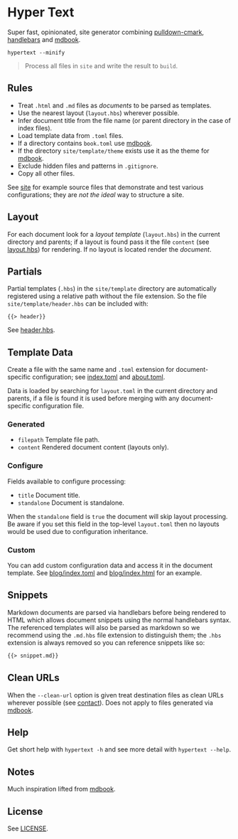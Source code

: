 # Hyper Text

Super fast, opinionated, site generator combining [pulldown-cmark][], [handlebars][] and [mdbook][].

```
hypertext --minify
```

> Process all files in `site` and write the result to `build`.

## Rules

* Treat `.html` and `.md` files as *documents* to be parsed as templates.
* Use the nearest layout (`layout.hbs`) wherever possible.
* Infer document title from the file name (or parent directory in the case of index files).
* Load template data from `.toml` files.
* If a directory contains `book.toml` use [mdbook][].
* If the directory `site/template/theme` exists use it as the theme for [mdbook][].
* Exclude hidden files and patterns in `.gitignore`.
* Copy all other files.

See [site](/site) for example source files that demonstrate and test various configurations; they are *not the ideal* way to structure a site.

## Layout

For each document look for a *layout template* (`layout.hbs`) in the current directory and parents; if a layout is found pass it the file `content` (see [layout.hbs](/site/layout.hbs)) for rendering. If no layout is located render the *document*.

## Partials

Partial templates (`.hbs`)  in the `site/template` directory are automatically registered using a relative path without the file extension. So the file `site/template/header.hbs` can be included with:

```
{{> header}}
```

See [header.hbs](/site/template/header.hbs).

## Template Data

Create a file with the same name and `.toml` extension for document-specific configuration; see [index.toml](/site/index.toml) and [about.toml](/site/about.toml).

Data is loaded by searching for `layout.toml` in the current directory and parents, if a file is found it is used before merging with any document-specific configuration file.

### Generated

* `filepath` Template file path.
* `content` Rendered document content (layouts only).

### Configure

Fields available to configure processing:

* `title` Document title.
* `standalone` Document is standalone.

When the `standalone` field is `true` the document will skip layout processing. Be aware if you set this field in the top-level `layout.toml` then no layouts would be used due to configuration inheritance.

### Custom

You can add custom configuration data and access it in the document template. See [blog/index.toml](/site/blog/index.toml) and [blog/index.html](/site/blog/index.html) for an example.

## Snippets

Markdown documents are parsed via handlebars before being rendered to HTML which allows document snippets using the normal handlebars syntax. The referenced templates will also be parsed as markdown so we recommend using the `.md.hbs` file extension to distinguish them; the `.hbs` extension is always removed so you can reference snippets like so:

```markdown
{{> snippet.md}}
```

## Clean URLs

When the `--clean-url` option is given treat destination files as clean URLs wherever possible (see [contact](/site/contact.html)). Does not apply to files generated via [mdbook][].

## Help

Get short help with `hypertext -h` and see more detail with `hypertext --help`.

## Notes

Much inspiration lifted from [mdbook][].

## License

See [LICENSE](/LICENSE).

[pulldown-cmark]: https://github.com/raphlinus/pulldown-cmark
[handlebars]: https://github.com/sunng87/handlebars-rust
[mdbook]: https://github.com/rust-lang/mdBook
